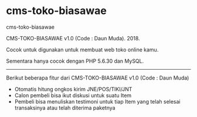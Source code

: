 # cms-toko-biasawae
cms-toko-biasawae


CMS-TOKO-BIASAWAE v1.0 (Code : Daun Muda). 2018.

Cocok untuk digunakan untuk membuat web toko online kamu.

Sementara hanya cocok dengan PHP 5.6.30 dan MySQL.

---


Berikut beberapa fitur dari CMS-TOKO-BIASAWAE v1.0 (Code : Daun Muda) 

<ul>

  <li>Otomatis hitung ongkos kirim JNE/POS/TIKI/JNT</li>

  <li>Calon pembeli bisa ikut diskusi untuk suatu Item</li>
  
  <li>Pembeli bisa menuliskan testimoni untuk tiap Item yang telah selesai transaksinya atau telah diterima paketnya</li>
  
 
</ul>





